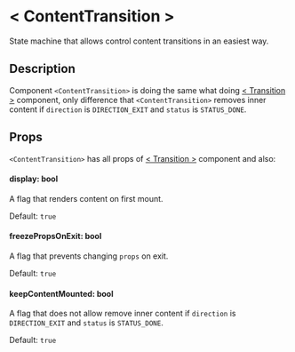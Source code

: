 # &lt; ContentTransition &gt;

State machine that allows control content transitions in an easiest way.

## Description

Component `<ContentTransition>` is doing the same what doing [&lt; Transition &gt;](Transition.md) component,
only difference that `<ContentTransition>` removes inner content if `direction` is `DIRECTION_EXIT` and `status` is `STATUS_DONE`.

## Props

`<ContentTransition>` has all props of [&lt; Transition &gt;](Transition.md) component and also:

#### display: bool

A flag that renders content on first mount.

Default: `true`

#### freezePropsOnExit: bool

A flag that prevents changing `props` on exit.

Default: `true`

#### keepContentMounted: bool

A flag that does not allow remove inner content if `direction` is `DIRECTION_EXIT` and `status` is `STATUS_DONE`.

Default: `true`
